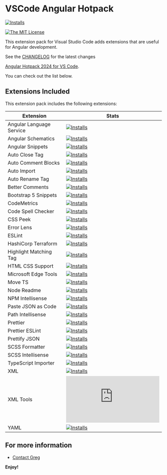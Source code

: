 # VSCode Angular Hotpack

[![Installs](https://img.shields.io/visual-studio-marketplace/i/ggoodwin.angular-hotpack)](https://img.shields.io/visual-studio-marketplace/i/ggoodwin.angular-hotpack)

[![The MIT License](https://img.shields.io/badge/license-MIT-orange.svg?color=blue&style=flat-square)](http://opensource.org/licenses/MIT)

This extension pack for Visual Studio Code adds extensions that are useful for Angular development.

See the [CHANGELOG](CHANGELOG.md) for the latest changes

[Angular Hotpack 2024 for VS Code].

You can check out the list below.

## Extensions Included

This extension pack includes the following extensions:

| Extension                | Stats                                                                                                                                                                     |
| ------------------------ | ------------------------------------------------------------------------------------------------------------------------------------------------------------------------- |
| Angular Language Service | [![Installs](https://img.shields.io/visual-studio-marketplace/i/angular.ng-template)](https://img.shields.io/visual-studio-marketplace/i/angular.ng-template)             |
| Angular Schematics         | [![Installs](https://img.shields.io/visual-studio-marketplace/i/cyrilletuzi.angular-schematics)](https://img.shields.io/visual-studio-marketplace/i/cyrilletuzi.angular-schematics)                 |
| Angular Snippets           | [![Installs](https://img.shields.io/visual-studio-marketplace/i/johnpapa.angular2)](https://img.shields.io/visual-studio-marketplace/i/johnpapa.angular2)                                   |
| Auto Close Tag         | [![Installs](https://img.shields.io/visual-studio-marketplace/i/formulahendry.auto-close-tag)](https://img.shields.io/visual-studio-marketplace/i/formulahendry.auto-close-tag)                 |
| Auto Comment Blocks         | [![Installs](https://img.shields.io/visual-studio-marketplace/i/kevinkyang.auto-comment-blocks)](https://img.shields.io/visual-studio-marketplace/i/kevinkyang.auto-comment-blocks)                 |
| Auto Import         | [![Installs](https://img.shields.io/visual-studio-marketplace/i/steoates.autoimport)](https://img.shields.io/visual-studio-marketplace/i/steoates.autoimport)                 |
| Auto Rename Tag         | [![Installs](https://img.shields.io/visual-studio-marketplace/i/formulahendry.auto-rename-tag)](https://img.shields.io/visual-studio-marketplace/i/formulahendry.auto-rename-tag)                 |
| Better Comments         | [![Installs](https://img.shields.io/visual-studio-marketplace/i/aaron-bond.better-comments)](https://img.shields.io/visual-studio-marketplace/i/aaron-bond.better-comments)                 |
| Bootstrap 5 Snippets         | [![Installs](https://img.shields.io/visual-studio-marketplace/i/AnbuselvanRocky.bootstrap5-vscode)](https://img.shields.io/visual-studio-marketplace/i/AnbuselvanRocky.bootstrap5-vscode)                 |
| CodeMetrics         | [![Installs](https://img.shields.io/visual-studio-marketplace/i/kisstkondoros.vscode-codemetrics)](https://img.shields.io/visual-studio-marketplace/i/kisstkondoros.vscode-codemetrics)                 |
| Code Spell Checker         | [![Installs](https://img.shields.io/visual-studio-marketplace/i/kisstkondoros.vscode-codemetrics)](https://img.shields.io/visual-studio-marketplace/i/kisstkondoros.vscode-codemetrics)                 |
| CSS Peek         | [![Installs](https://img.shields.io/visual-studio-marketplace/i/pranaygp.vscode-css-peek)](https://img.shields.io/visual-studio-marketplace/i/pranaygp.vscode-css-peek)                 |
| Error Lens         | [![Installs](https://img.shields.io/visual-studio-marketplace/i/usernamehw.errorlens)](https://img.shields.io/visual-studio-marketplace/i/usernamehw.errorlens)                 |
| ESLint         | [![Installs](https://img.shields.io/visual-studio-marketplace/i/dbaeumer.vscode-eslint)](https://img.shields.io/visual-studio-marketplace/i/dbaeumer.vscode-eslint)                 |
| HashiCorp Terraform         | [![Installs](https://img.shields.io/visual-studio-marketplace/i/HashiCorp.terraform)](https://img.shields.io/visual-studio-marketplace/i/HashiCorp.terraform)                 |
| Highlight Matching Tag         | [![Installs](https://img.shields.io/visual-studio-marketplace/i/vincaslt.highlight-matching-tag)](https://img.shields.io/visual-studio-marketplace/i/vincaslt.highlight-matching-tag)                 |
| HTML CSS Support         | [![Installs](https://img.shields.io/visual-studio-marketplace/i/ecmel.vscode-html-css)](https://img.shields.io/visual-studio-marketplace/i/ecmel.vscode-html-css)                 |
| Microsoft Edge Tools         | [![Installs](https://img.shields.io/visual-studio-marketplace/i/ms-edgedevtools.vscode-edge-devtools)](https://img.shields.io/visual-studio-marketplace/i/ms-edgedevtools.vscode-edge-devtools)                 |
| Move TS         | [![Installs](https://img.shields.io/visual-studio-marketplace/i/stringham.move-ts)](https://img.shields.io/visual-studio-marketplace/i/stringham.move-ts)                 |
| Node Readme         | [![Installs](https://img.shields.io/visual-studio-marketplace/i/bengreenier.vscode-node-readme)](https://img.shields.io/visual-studio-marketplace/i/bengreenier.vscode-node-readme)                 |
| NPM Intellisense         | [![Installs](https://img.shields.io/visual-studio-marketplace/i/christian-kohler.npm-intellisense)](https://img.shields.io/visual-studio-marketplace/i/christian-kohler.npm-intellisense)                 |
| Paste JSON as Code         | [![Installs](https://img.shields.io/visual-studio-marketplace/i/quicktype.quicktype)](https://img.shields.io/visual-studio-marketplace/i/quicktype.quicktype)                 |
| Path Intellisense         | [![Installs](https://img.shields.io/visual-studio-marketplace/i/christian-kohler.path-intellisense)](https://img.shields.io/visual-studio-marketplace/i/christian-kohler.path-intellisense)                 |
| Prettier         | [![Installs](https://img.shields.io/visual-studio-marketplace/i/esbenp.prettier-vscode)](https://img.shields.io/visual-studio-marketplace/i/esbenp.prettier-vscode)                 |
| Prettier ESLint        | [![Installs](https://img.shields.io/visual-studio-marketplace/i/rvest.vs-code-prettier-eslint)](https://img.shields.io/visual-studio-marketplace/i/rvest.vs-code-prettier-eslint)                 |
| Prettify JSON        | [![Installs](https://img.shields.io/visual-studio-marketplace/i/mohsen1.prettify-json)](https://img.shields.io/visual-studio-marketplace/i/mohsen1.prettify-json)                 |
| SCSS Formatter        | [![Installs](https://img.shields.io/visual-studio-marketplace/i/sibiraj-s.vscode-scss-formatter)](https://img.shields.io/visual-studio-marketplace/i/sibiraj-s.vscode-scss-formatter)                 |
| SCSS Intellisense        | [![Installs](https://img.shields.io/visual-studio-marketplace/i/mrmlnc.vscode-scss)](https://img.shields.io/visual-studio-marketplace/i/mrmlnc.vscode-scss)                 |
| TypeScript Importer        | [![Installs](https://img.shields.io/visual-studio-marketplace/i/pmneo.tsimporter)](https://img.shields.io/visual-studio-marketplace/i/pmneo.tsimporter)                 |
| XML        | [![Installs](https://img.shields.io/visual-studio-marketplace/i/redhat.vscode-xml)](https://img.shields.io/visual-studio-marketplace/i/redhat.vscode-xml)                 |
| XML Tools       | [![Installs](https://img.shields.io/visual-studio-marketplace/i/DotJoshJohnson.xml)](https://img.shields.io/visual-studio-marketplace/i/DotJoshJohnson.xml)                 |
| YAML       | [![Installs](https://img.shields.io/visual-studio-marketplace/i/redhat.vscode-yaml)](https://img.shields.io/visual-studio-marketplace/i/redhat.vscode-yaml)                 |

## For more information

* [Contact Greg](mailto:ggoodwin@jminsure.com)

**Enjoy!**

<!-- Links -->
[Angular Hotpack 2024 for VS Code]: https://marketplace.visualstudio.com/items?itemName=ggoodwin.angular-hotpack
